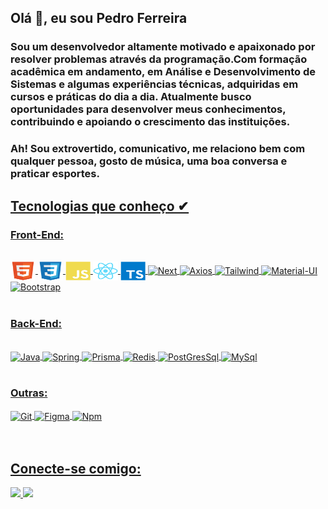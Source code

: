 <h2 align="left">Olá 👋, eu sou Pedro Ferreira</h2>

<h3>
  Sou um desenvolvedor altamente motivado e apaixonado por resolver problemas através da programação.Com formação acadêmica em andamento, em Análise e Desenvolvimento de Sistemas e algumas experiências técnicas, adquiridas em cursos e práticas do dia a dia.
  Atualmente busco oportunidades para desenvolver meus conhecimentos, contribuindo e apoiando o crescimento das instituições.<br/>
</h3>

<h3>Ah! Sou extrovertido, comunicativo, me relaciono bem com qualquer pessoa, gosto de música, uma boa conversa e praticar esportes.</h3>

<div align="left">
  <a href="https://github.com/pedrorfdev">
  
</div>

<h2>Tecnologias que conheço ✔</h2>
  
<h3>Front-End:</h3>  
<div style="display: inline_block"><br>
  <img align="center" alt="HTML" height="30" width="40" src="https://raw.githubusercontent.com/devicons/devicon/master/icons/html5/html5-original.svg">
  <img align="center" alt="CSS" height="30" width="40" src="https://raw.githubusercontent.com/devicons/devicon/master/icons/css3/css3-original.svg">
  <img align="center" alt="Js" height="30" width="40" src="https://raw.githubusercontent.com/devicons/devicon/master/icons/javascript/javascript-plain.svg">
  
  <img align="center" alt="React" height="30" width="40" src="https://raw.githubusercontent.com/devicons/devicon/master/icons/react/react-original.svg">
  <img align="center" alt="Ts" height="30" width="40" src="https://raw.githubusercontent.com/devicons/devicon/master/icons/typescript/typescript-plain.svg">
  <img align="center" alt="Next" height="30" width="40" src="https://cdn.jsdelivr.net/gh/devicons/devicon@latest/icons/nextjs/nextjs-original.svg" />
  
  <img align="center" alt="Axios" height="30" width="40" src="https://cdn.jsdelivr.net/gh/devicons/devicon@latest/icons/axios/axios-plain.svg" />        
  
  <img align="center" alt="Tailwind" height="30" width="40" src="https://cdn.jsdelivr.net/gh/devicons/devicon@latest/icons/tailwindcss/tailwindcss-original-wordmark.svg" />          
  <img align="center" alt="Material-UI" height="30" width="40" src="https://cdn.jsdelivr.net/gh/devicons/devicon/icons/materialui/materialui-original.svg">
  <img align="center" alt="Bootstrap" height="30" width="40" src="https://cdn.jsdelivr.net/gh/devicons/devicon/icons/bootstrap/bootstrap-plain-wordmark.svg">
</div>
  <br/>
<h3>Back-End:</h3>
<div style="display: inline_block"><br>
  <img align="center" alt="Java" height="30" width="40" src="https://cdn.jsdelivr.net/gh/devicons/devicon/icons/java/java-original.svg">
  <img align="center" alt="Spring" height="30" width="40" src="https://cdn.jsdelivr.net/gh/devicons/devicon/icons/spring/spring-original.svg">
  <img align="center" alt="Prisma" height="30" width="40" src="https://cdn.jsdelivr.net/gh/devicons/devicon@latest/icons/prisma/prisma-original.svg" />
  <img align="center" alt="Redis" height="30" width="40" src="https://cdn.jsdelivr.net/gh/devicons/devicon@latest/icons/redis/redis-plain-wordmark.svg" />
  <img align="center" alt="PostGresSql" height="30" width="40" src="https://cdn.jsdelivr.net/gh/devicons/devicon/icons/postgresql/postgresql-original.svg">
  <img align="center" alt="MySql" height="30" width="40" src="https://cdn.jsdelivr.net/gh/devicons/devicon/icons/mysql/mysql-original.svg">
</div>
  <br/>
<h3>Outras:</h3>
<div style="display: inline_block">
  <img align="center" alt="Git" height="30" width="40" src="https://cdn.jsdelivr.net/gh/devicons/devicon/icons/git/git-original.svg">
  <img align="center" alt="Figma" height="30" width="40" src="https://cdn.jsdelivr.net/gh/devicons/devicon/icons/figma/figma-original.svg">
  <img align="center" alt="Npm" height="30" width="40" src="https://cdn.jsdelivr.net/gh/devicons/devicon/icons/npm/npm-original-wordmark.svg">
</div>  
  <br/>
  <br/>
<h2>Conecte-se comigo:</h2>
<div>
  <a href="https://www.linkedin.com/in/pedroff/" target="_blank">
    <img src="https://img.icons8.com/fluency/32/000000/linkedin.png"/>
  </a> 
  <a href="mailto:pedrorf.dev@gmail.com" target="_blank">
    <img src="https://img.icons8.com/fluency/32/000000/gmail-new.png"/>
  </a>
</div>
